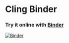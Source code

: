 Cling Binder
============

### Try it online with [Binder](http://mybinder.org/)

[![Binder](http://mybinder.org/badge.svg)](http://mybinder.org:/repo/SylvainCorlay/cling-binder/notebooks/index.ipynb)
